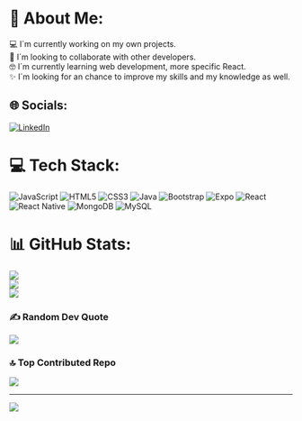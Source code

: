 # 💫 About Me:
💻 I´m currently working on my own projects.<br>🤝 I´m looking to collaborate with other developers.<br>🤓 I´m currently learning web development, more specific React.<br>✨ I´m looking for an chance to improve my skills and my knowledge as well.


## 🌐 Socials:
[![LinkedIn](https://img.shields.io/badge/LinkedIn-%230077B5.svg?logo=linkedin&logoColor=white)](https://linkedin.com/in/www.linkedin.com/in/josé-jaime-gpe-castañeda-ruíz) 

# 💻 Tech Stack:
![JavaScript](https://img.shields.io/badge/javascript-%23323330.svg?style=for-the-badge&logo=javascript&logoColor=%23F7DF1E) ![HTML5](https://img.shields.io/badge/html5-%23E34F26.svg?style=for-the-badge&logo=html5&logoColor=white) ![CSS3](https://img.shields.io/badge/css3-%231572B6.svg?style=for-the-badge&logo=css3&logoColor=white) ![Java](https://img.shields.io/badge/java-%23ED8B00.svg?style=for-the-badge&logo=java&logoColor=white) ![Bootstrap](https://img.shields.io/badge/bootstrap-%23563D7C.svg?style=for-the-badge&logo=bootstrap&logoColor=white) ![Expo](https://img.shields.io/badge/expo-1C1E24?style=for-the-badge&logo=expo&logoColor=#D04A37) ![React](https://img.shields.io/badge/react-%2320232a.svg?style=for-the-badge&logo=react&logoColor=%2361DAFB) ![React Native](https://img.shields.io/badge/react_native-%2320232a.svg?style=for-the-badge&logo=react&logoColor=%2361DAFB) ![MongoDB](https://img.shields.io/badge/MongoDB-%234ea94b.svg?style=for-the-badge&logo=mongodb&logoColor=white) ![MySQL](https://img.shields.io/badge/mysql-%2300f.svg?style=for-the-badge&logo=mysql&logoColor=white)
# 📊 GitHub Stats:
![](https://github-readme-stats.vercel.app/api?username=Jose-Jaime-Castaneda&theme=vue-dark&hide_border=false&include_all_commits=false&count_private=false)<br/>
![](https://github-readme-streak-stats.herokuapp.com/?user=Jose-Jaime-Castaneda&theme=vue-dark&hide_border=false)<br/>
![](https://github-readme-stats.vercel.app/api/top-langs/?username=Jose-Jaime-Castaneda&theme=vue-dark&hide_border=false&include_all_commits=false&count_private=false&layout=compact)

### ✍️ Random Dev Quote
![](https://quotes-github-readme.vercel.app/api?type=horizontal&theme=radical)

### 🔝 Top Contributed Repo
![](https://github-contributor-stats.vercel.app/api?username=Jose-Jaime-Castaneda&limit=5&theme=dark&combine_all_yearly_contributions=true)

---
[![](https://visitcount.itsvg.in/api?id=Jose-Jaime-Castaneda&icon=0&color=0)](https://visitcount.itsvg.in)

<!-- Proudly created with GPRM ( https://gprm.itsvg.in ) -->
